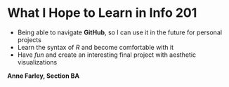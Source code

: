# What I Hope to Learn in Info 201

- Being able to navigate **GitHub**, so I can use it in the future for personal projects
- Learn the syntax of *R* and become comfortable with it
- Have *fun* and create an interesting final project with aesthetic visualizations

**Anne Farley, Section BA**
